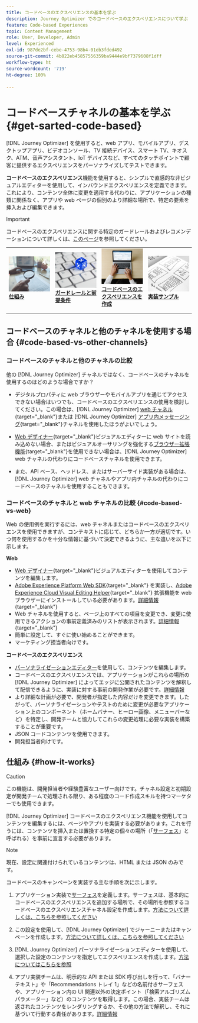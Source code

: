 ```yaml
---
title: コードベースのエクスペリエンスの基本を学ぶ
description: Journey Optimizer でのコードベースのエクスペリエンスについて学ぶ
feature: Code-based Experiences
topic: Content Management
role: User, Developer, Admin
level: Experienced
exl-id: 987de2bf-cebe-4753-98b4-01eb3fded492
source-git-commit: 4b822eb45857556359ba9444e9bf7379608f1dff
workflow-type: ht
source-wordcount: '719'
ht-degree: 100%

---
```


# コードベースチャネルの基本を学ぶ {#get-sarted-code-based}

[!DNL Journey Optimizer] を使用すると、web アプリ、モバイルアプリ、デスクトップアプリ、ビデオコンソール、TV 接続デバイス、スマート TV、キオスク、ATM、音声アシスタント、IoT デバイスなど、すべてのタッチポイントで顧客に提供するエクスペリエンスをパーソナライズしてテストできます。

**コードベースのエクスペリエンス**&#x200B;機能を使用すると、シンプルで直感的な非ビジュアルエディターを使用して、インバウンドエクスペリエンスを定義できます。これにより、コンテンツ全体に変更を適用する代わりに、アプリケーションの種類に関係なく、アプリや web ページの個別のより詳細な場所で、特定の要素を挿入および編集できます。

<!--[!DNL Journey Optimizer] allows you to compose and deliver content on any inbound device in a developer-focused workflow. You can leverage all the personalization capabilities, and preview what will be published. The content can be static (images, text, JSON, HTML) or dynamic (offers, decisions, recommendations). You can also insert custom content actions in your omni-channel journeys.-->

>[!IMPORTANT]
>
>コードベースのエクスペリエンスに関する特定のガードレールおよびレコメンデーションについて詳しくは、[このページ](code-based-prerequisites.md)を参照してください。


<!--Discover the detailed steps to create a code-based campaign in this video.-->

<table style="table-layout:fixed"><tr style="border: 0;">
<td>
<a href="#how-it-works">
<img alt="リード" src="../assets/do-not-localize/privacy-audit.jpeg">
</a>
<div><a href="#how-it-works"><strong>仕組み</strong>
</div>
<p>
</td>
<td>
<a href="code-based-prerequisites.md">
<img alt="検証" src="../assets/do-not-localize/web-prerequisites.jpg">
</a>
<div>
<a href="code-based-prerequisites.md"><strong>ガードレールと前提条件</strong></a>
</div>
<p>
</td>
<td>
<a href="create-code-based.md#create-code-based-campaign">
<img alt="低頻度" src="../assets/do-not-localize/web-create.jpg">
</a>
<div>
<a href="create-code-based.md#create-code-based-campaign"><strong>コードベースのエクスペリエンスを作成</strong></a>
</div>
<p></td>
<td>
<a href="code-based-implementation-samples.md">
<img alt="検証" src="../assets/do-not-localize/web-design.jpg">
</a>
<div>
<a href="code-based-implementation-samples.md"><strong>実装サンプル</strong></a>
</div>
<p>
</td>
</tr></table>

<!--[Learn how to create a code-based campaign in this video](#video)-->

## コードベースのチャネルと他のチャネルを使用する場合 {#code-based-vs-other-channels}

### コードベースのチャネルと他のチャネルの比較

他の [!DNL Journey Optimizer] チャネルではなく、コードベースのチャネルを使用するのはどのような場合ですか？

* デジタルプロパティに web ブラウザーやモバイルアプリを通じてアクセスできない場合はいつでも、コードベースのエクスペリエンスの使用を検討してください。この場合は、[!DNL Journey Optimizer] [web チャネル](../web/get-started-web.md){target="_blank"}または [!DNL Journey Optimizer] [アプリ内メッセージング](../in-app/get-started-in-app.md){target="_blank"}チャネルを使用したほうがよいでしょう。

* [Web デザイナー](../web/web-visual-editor.md){target="_blank"}ビジュアルエディターに web サイトを読み込めない場合、またはビジュアルオーサリングを強化する[ブラウザー拡張機能](../web/web-prerequisites.md#visual-authoring-prerequisites){target="_blank"}を使用できない場合は、[!DNL Journey Optimizer] web チャネルの代わりにコードベースチャネルを使用できます。

* また、API ベース、ヘッドレス、またはサーバーサイド実装がある場合は、[!DNL Journey Optimizer] web チャネルやアプリ内チャネルの代わりにコードベースのチャネルを使用することもできます。

### コードベースのチャネルと web チャネルの比較 {#code-based-vs-web}

Web の使用例を実行するには、web チャネルまたはコードベースのエクスペリエンスを使用できますが、コンテキストに応じて、どちらか一方が適切です。いつ何を使用するかを十分な情報に基づいて決定できるように、主な違いを以下に示します。

**Web**

* [Web デザイナー](../web/web-visual-editor.md){target="_blank"}ビジュアルエディターを使用してコンテンツを編集します。
* [Adobe Experience Platform Web SDK](https://experienceleague.adobe.com/docs/platform-learn/implement-web-sdk/overview.html?lang=ja){target="_blank"} を実装し、[Adobe Experience Cloud Visual Editing Helper](https://chrome.google.com/webstore/detail/adobe-experience-cloud-vi/kgmjjkfjacffaebgpkpcllakjifppnca){target="_blank"} 拡張機能を web ブラウザーにインストールしている必要があります。[詳細情報](../web/web-prerequisites.md){target="_blank"}
* Web チャネルを使用すると、ページ上のすべての項目を変更でき、変更に使用できるアクションの事前定義済みのリストが表示されます。[詳細情報](../web/web-visual-editor.md){target="_blank"}
* 簡単に設定して、すぐに使い始めることができます。
* マーケティング担当者向けです。

**コードベースのエクスペリエンス**

* [パーソナライゼーションエディター](create-code-based.md#edit-code)を使用して、コンテンツを編集します。
* コードベースのエクスペリエンスでは、アプリケーションがこれらの場所の [!DNL Journey Optimizer] によってエッジに公開されたコンテンツを解釈して配信できるように、実装に対する事前の開発作業が必要です。[詳細情報](code-based-configuration.md#surface-definition)
* より詳細な計画が必要で、開発者が指定した内容だけを変更できます。したがって、パーソナライゼーションやテストのために変更が必要なアプリケーション上のコンポーネント（ホームバナー、ヒーロー画像、メニューバーなど）を特定し、開発チームと協力してこれらの変更処理に必要な実装を構築することが重要です。
* JSON コードコンテンツを使用できます。
* 開発担当者向けです。

## 仕組み {#how-it-works}

>[!CAUTION]
>
>この機能は、開発担当者や経験豊富なユーザー向けです。チャネル設定と初期設定が開発チームで処理される限り、ある程度のコード作成スキルを持つマーケターでも使用できます。

[!DNL Journey Optimizer] コードベースのエクスペリエンス機能を使用してコンテンツを編集するには、ページやアプリを実装する必要があります。これを行うには、コンテンツを挿入または置換する特定の個々の場所（「[サーフェス](code-based-configuration.md#surface-definition)」と呼ばれる）を事前に宣言する必要があります。

>[!NOTE]
>
>現在、設定に関連付けられているコンテンツは、HTML または JSON のみです。

コードベースのキャンペーンを実装する主な手順を次に示します。

1. アプリケーション実装で[サーフェス](code-based-configuration.md#surface-definition)を定義します。サーフェスは、基本的にコードベースのエクスペリエンスを追加する場所で、その場所を参照するコードベースのエクスペリエンスチャネル設定を作成します。[方法について詳しくは、こちらを参照してください](code-based-configuration.md#create-code-based-configuration)

1. この設定を使用して、[!DNL Journey Optimizer] でジャーニーまたはキャンペーンを作成します。[方法について詳しくは、こちらを参照してください](create-code-based.md#create-code-based-campaign)

1. [!DNL Journey Optimizer] パーソナライゼーションエディターを使用して、選択した設定のコンテンツを指定してエクスペリエンスを作成します。[方法についてはこちらを参照](create-code-based.md#edit-code)

1. アプリ実装チームは、明示的な API または SDK 呼び出しを行って、「バナーテキスト」や「Recommendations トレイ 1」などの名前付きサーフェスや、アプリケーション内の UI 関連以外の決定ポイント（「検索アルゴリズムパラメーター」など）のコンテンツを取得します。この場合、実装チームは返されたコンテンツをレンダリングするか、その他の方法で解釈し、それに基づいて行動する責任があります。[詳細情報](code-based-implementation-samples.md)
